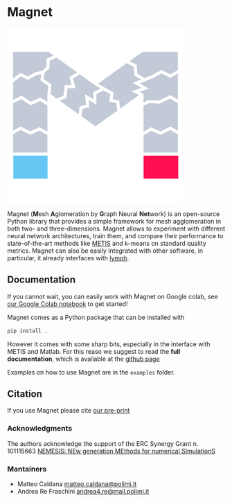 # Magnet

![Magnet logo](/data/magnet_logo.png)

Magnet (**M**esh **A**glomeration by **G**raph Neural **Net**work) is an
open-source Python library that provides a simple framework for mesh agglomeration in both two- and three-dimensions. 
Magnet allows to experiment with different neural network architectures, train them, and
compare their performance to state-of-the-art methods like [METIS](https://github.com/KarypisLab/METIS) and k-means on standard quality metrics. 
Magnet can also be easily integrated with other software, in particular,
it already interfaces with [lymph](https://github.com/lymphlib/lymph).

## Documentation
If you cannot wait, you can easily work with Magnet on Google colab, see [our Google Colab notebook](https://github.com/lymphlib/magnet/blob/main/examples/python/examples.ipynb) to get started!

Magnet comes as a Python package that can be installed with 

```bash
pip install .
```

However it comes with some sharp bits, especially in the interface with METIS and Matlab. For this reaso we suggest to read the **full documentation**, which is available at the [github page](http://lymphlib.github.io/magnet)

Examples on how to use Magnet are in the `examples` folder.


## Citation
If you use Magnet please cite [our pre-print](TODO)

### Acknowledgments
The authors acknowledge the support of the ERC Synergy Grant n. 101115663 [NEMESIS: NEw generation MEthods for numerical SImulationS](https://erc-nemesis.eu)

### Mantainers
* Matteo Caldana <matteo.caldana@polimi.it>
* Andrea Re Fraschini <andrea4.re@mail.polimi.it>